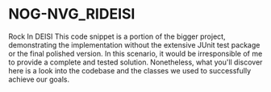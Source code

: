 # NOG-NVG_RIDEISI
Rock In DEISI
This code snippet is a portion of the bigger project, demonstrating the implementation without the extensive JUnit test package or the final polished version.
In this scenario, it would be irresponsible of me to provide a complete and tested solution. 
Nonetheless, what you'll discover here is a look into the codebase and the classes we used to successfully achieve our goals.
